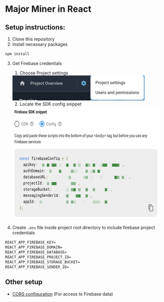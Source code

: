 # Major Miner in React

## Setup instructions:
1. Clone this repository
2. Install necessary packages
```bash
npm install
```
3. Get Firebase credentials
   1. Choose Project settings
    <img src="images/project-setting.png" width="430" height="81" />
    
   2. Locate the SDK config snippet
    <img src="images/config-snippet.png" width="610" height="367" />
4. Create `.env` file inside project root directory to include firebase project credentials
```
REACT_APP_FIREBASE_KEY=
REACT_APP_FIREBASE_DOMAIN=
REACT_APP_FIREBASE_DATABASE=
REACT_APP_FIREBASE_PROJECT_ID=
REACT_APP_FIREBASE_STORAGE_BUCKET=
REACT_APP_FIREBASE_SENDER_ID=
```

## Other setup
- [CORS configuration](https://firebase.google.com/docs/storage/web/download-files#cors_configuration) (For access to Firebase data)
